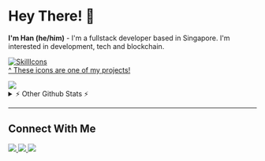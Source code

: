 # Hey There! 👋
**I'm Han (he/him)** - I'm a fullstack developer based in Singapore. I'm interested in development, tech and blockchain.

[![SkillIcons](https://skillicons.dev/icons?i=aws,react,nodejs,mysql,dynamodb,html,sass,cloudflare,dotnet,php,py,prisma,docker&theme=dark)](https://skillicons.dev)<br/>
[^ These icons are one of my projects!](https://nghaninn.com)

<a href="https://github.com/nghaninn/nghaninn">
  <img align="top" src="https://streak-stats.demolab.com?user=nghaninn&theme=dark&background=000000&hide_border=true" />
</a>

<details>
  <summary>⚡ Other Github Stats ⚡</summary>
  
  <a href="https://github.com/nghaninn/nghaninn">
    <img style="max-width: 100%;width: 450px;" wdith="450px" src="https://github-readme-stats.vercel.app/api?username=nghaninn&count_private=true&show_icons=true&theme=jolly" />
  </a>
  <a href="https://github.com/nghaninn/nghaninn">
    <img align="top" src="https://github-readme-stats.vercel.app/api/top-langs/?username=nghaninn&count_private=true&hide_border=true&layout=compact&theme=jolly" />
  </a>
  <a href="https://github.com/nghaninn/nghaninn">
    <img style="max-width: 100%;width: 450px;" align="top" src="https://github-readme-stats.vercel.app/api/wakatime?username=nghaninn" />
  </a>
  
  ![](https://komarev.com/ghpvc/?username=nghaninn&color=green)
</details>

---
## Connect With Me
<a href="https://linkedin.nghaninn.com">
  <img src="https://img.shields.io/badge/LinkedIn-blue?logo=linkedin&logoColor=white&style=for-the-badge" />
</a>

<a href="https://www.hackerrank.com/nghaninn">
  <img src="https://img.shields.io/badge/HackerRank-%20-green?style=for-the-badge&logo=HackerRank" />
</a>

<a href="https://leetcode.com/nghaninn/">
  <img src="https://img.shields.io/badge/Leetcode-%20-green?style=for-the-badge&logo=LeetCode" />
</a>